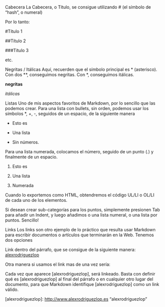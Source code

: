 Cabecera
La Cabecera, o Título, se consigue utilizando # (el símbolo de “hash”, o numeral)

Por lo tanto:

#Título 1

##Título 2

###Título 3

etc.

 

Negritas / Itálicas
Aquí, recuerden que el símbolo principal es * (asterisco). Con dos **, conseguimos negritas. Con *, conseguimos itálicas.

 

**negritas**

*itálicas*

 

Listas
Uno de mis aspectos favoritos de Markdown, por lo sencillo que las podemos crear.  Para una lista con bullets, sin orden, podemos usar los símbolos *, +, -, seguidos de un espacio, de la siguiente manera

* Esto es

+ Una lista

- Sin números.

Para una lista numerada, colocamos el número, seguido de un punto (.) y finalmente de un espacio.

1. Esto es

2. Una lista

3. Numerada

Cuando lo exportemos como HTML, obtendremos el código UL/LI o OL/LI de cada uno de los elementos.

 

Si desean crear sub-categorías para los puntos, simplemente presionen Tab para añadir un Indent, y luego añadimos o una lista numeral, o una lista por puntos. Sencillo!

 

Links
Los links son otro ejemplo de lo práctico que resulta usar Markdown para escribir documentos o artículos que terminarán en la Web. Tenemos dos opciones

Link dentro del párrafo, que se consigue de la siguiente manera: [alexrodriguezlop](http://www.alexrodriguezlop.es)

Otra manera si usamos el link mas de una vez sería:

Cada vez que aparece [alexrodriguezlop], será linkeado. Basta con definir qué es [alexrodriguezlop] al final del párrafo o en cualquier otro lugar del documento, para que Markdown identifique [alexrodriguezlop] como un link válido.

[alexrodriguezlop]: http://www.alexrodriguezlop.es “alexrodriguezlop”






